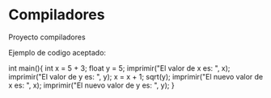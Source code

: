 # Compiladores
Proyecto compiladores

Ejemplo de codigo aceptado:

int main(){
    int x = 5 + 3;
    float y = 5;
    imprimir("El valor de x es: ", x);
    imprimir("El valor de y es: ", y);
    x = x + 1;
    sqrt(y);
    imprimir("El nuevo valor de x es: ", x);
    imprimir("El nuevo valor de y es: ", y);
}
